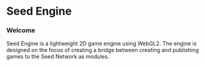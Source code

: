 # Seed Engine

### Welcome
Seed Engine is a lightweight 2D game engine using WebGL2. The engine is designed on the focus of creating a bridge between creating and publishing games to the Seed Network as modules.